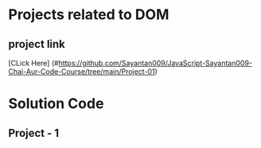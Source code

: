 # Projects related to DOM

## project link
[CLick Here] (#https://github.com/Sayantan009/JavaScript-Sayantan009-Chai-Aur-Code-Course/tree/main/Project-01)

# Solution Code

## Project - 1

```Javascript

```